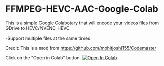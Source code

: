 # FFMPEG-HEVC-AAC-Google-Colab
This is a simple Google Colabotary that will encode your videos files from GDrive to HEVC/NVENC_HEVC

-Support multiple files at the same times

Credit: This is a mod from https://github.com/mohitjoshi155/Codemaster

Click on the "Open in Colab" button.
<a href="https://colab.research.google.com/github/Ptibouc77/FFMPEG-HEVC-AAC-Google-Colab/blob/master/FFMPEG X265 AAC.ipynb" target="_parent\"><img src="https://colab.research.google.com/assets/colab-badge.svg" alt="Open In Colab"/></a>
